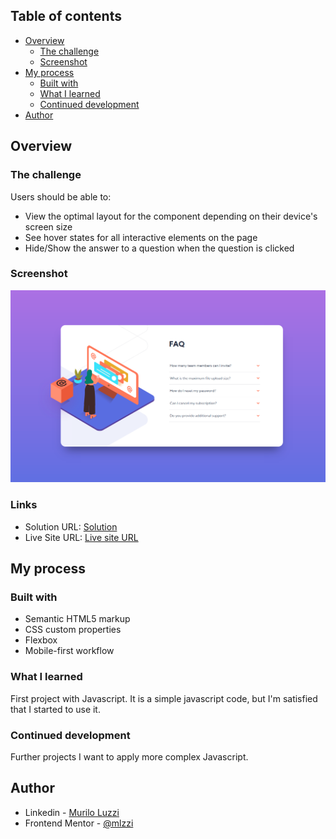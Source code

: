 ## Table of contents

- [Overview](#overview)
  - [The challenge](#the-challenge)
  - [Screenshot](#screenshot)
- [My process](#my-process)
  - [Built with](#built-with)
  - [What I learned](#what-i-learned)
  - [Continued development](#continued-development)
- [Author](#author)

## Overview

### The challenge

Users should be able to:

- View the optimal layout for the component depending on their device's screen size
- See hover states for all interactive elements on the page
- Hide/Show the answer to a question when the question is clicked

### Screenshot

![](./screenshot.png)

### Links

- Solution URL: [Solution](https://your-solution-url.com)
- Live Site URL: [Live site URL](https://github.com/mlzzi/faq-accordion-card-main)

## My process

### Built with

- Semantic HTML5 markup
- CSS custom properties
- Flexbox
- Mobile-first workflow

### What I learned

First project with Javascript. It is a simple javascript code, but I'm satisfied that I started to use it.

### Continued development

Further projects I want to apply more complex Javascript.

## Author

- Linkedin - [Murilo Luzzi](https://www.linkedin.com/in/muriloluzzi/)
- Frontend Mentor - [@mlzzi](https://www.frontendmentor.io/profile/mlzzi)
